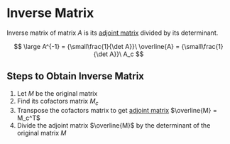 # Inverse Matrix

Inverse matrix of matrix $A$ is its [adjoint matrix](https://github.com/damianc/math-notes/blob/master/matrices/adjoint-matrix.md) divided by its determinant.

$$
\large
A^{-1} = {\small\frac{1}{\det A}}\ \overline{A} = {\small\frac{1}{\det A}}\ A_c
$$

## Steps to Obtain Inverse Matrix

1. Let $M$ be the original matrix
2. Find its cofactors matrix $M_c$
3. Transpose the cofactors matrix to get [adjoint matrix](https://github.com/damianc/math-notes/blob/master/matrices/adjoint-matrix.md) $\overline{M} = M_c^T$
4. Divide the adjoint matrix $\overline{M}$ by the determinant of the original matrix $M$
